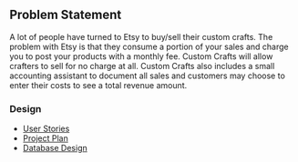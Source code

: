 ## Problem Statement ##
A lot of people have turned to Etsy to buy/sell their custom crafts. The problem with Etsy is that
they consume a portion of your sales and charge you to post your products with a monthly fee.
Custom Crafts will allow crafters to sell for no charge at all. Custom Crafts also includes 
a small accounting assistant to document all sales and customers may choose to enter their costs
to see a total revenue amount. 

### Design ###
* [User Stories](DesignDocuments/userStories.md)
* [Project Plan](/ProjectPlan.md)
* [Database Design](DesignDocuments/databaseDesign.png)